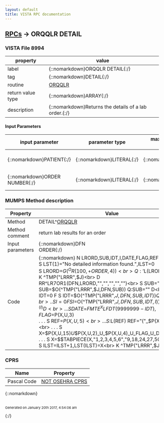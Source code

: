 ```yaml
---
layout: default
title: VISTA RPC documentation
---
```




## [RPCs](TableOfContent.md) &#8594; ORQQLR DETAIL 



### VISTA File 8994 


 property | value 
--- | --- 
 label | {::nomarkdown}ORQQLR DETAIL{:/}
 tag | {::nomarkdown}DETAIL{:/}
 routine | [ORQQLR](http://code.osehra.org/dox/Routine_ORQQLR_source.html)
 return value type | {::nomarkdown}ARRAY{:/}
 description | {::nomarkdown}Returns the details of a lab order.{:/}

#### Input Parameters

| input parameter | parameter type | maximum data length | required | description | 
| --- | --- | --- | --- | --- | 
| {::nomarkdown}PATIENT{:/} | {::nomarkdown}LITERAL{:/} | {::nomarkdown}16{:/} | {::nomarkdown}true{:/} | {::nomarkdown}Patient identifier (DFN) from Patient File [#2]{:/} | 
| {::nomarkdown}ORDER NUMBER{:/} | {::nomarkdown}LITERAL{:/} | {::nomarkdown}16{:/} | {::nomarkdown}true{:/} | {::nomarkdown}OE/RR order number from the Orders file [#100].{:/} | 


### MUMPS Method description

 Property | Value 
 --- | --- 
 Method | DETAIL^[ORQQLR](http://code.osehra.org/dox/Routine_ORQQLR_source.html)
 Method comment | return lab results for an order
 Input parameters | {::nomarkdown}DFN<br>ORDER{:/}
 Code | {::nomarkdown}  N LRORD,SUB,IDT,I,DATE,FLAG,REF,ILST<br> S LST(1)="No detailed information found.",ILST=0<br> S LRORD=$G(^OR(100,+ORDER,4))<br> Q:'$L(LRORD)<br> K ^TMP("LRRR",$J)<br> D RR^LR7OR1(DFN,LRORD,"","","","","")<br> S SUB="" F  S SUB=$O(^TMP("LRRR",$J,DFN,SUB)) Q:SUB=""  D<br> . S IDT=0 F  S IDT=$O(^TMP("LRRR",$J,DFN,SUB,IDT)) Q:'IDT  D<br> . . S I=0 F  S I=$O(^TMP("LRRR",$J,DFN,SUB,IDT,I)) Q:'I  S X=^(I) D<br> . . . S DATE=$$FMTE^XLFDT(9999999-IDT),FLAG=$P(X,U,3)<br> . . . S REF=$P(X,U,5)<br> . . . S:$L(REF) REF="("_$P(X,U,5)_")"<br> . . . S X=$P(X,U,15)_U_$P(X,U,2)_U_$P(X,U,4)_U_FLAG_U_DATE_U_REF<br> . . . S X=$$TABPIECE(X,"1,2,3,4,5,6","9,18,24,27,50")<br> . . . S ILST=ILST+1,LST(ILST)=X<br> K ^TMP("LRRR",$J){:/}


### CPRS

 Name | Property 
 --- | --- 
 Pascal Code |  [NOT OSEHRA CPRS]()


{::nomarkdown} <br/><br/><p style="font-size: 11px">Generated on January 20th 2017, 4:54:06 am</p>{:/}